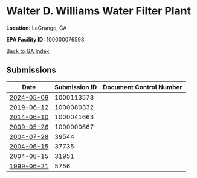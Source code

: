 # Walter D. Williams Water Filter Plant

**Location:** LaGrange, GA

**EPA Facility ID:** 100000076598

[Back to GA Index](../../index.md)

## Submissions

| Date | Submission ID | Document Control Number |
|------|--------------|-------------------------|
| [2024-05-09](submissions/1000113578.md) | 1000113578 |  |
| [2019-06-12](submissions/1000080332.md) | 1000080332 |  |
| [2014-06-10](submissions/1000041663.md) | 1000041663 |  |
| [2009-05-26](submissions/1000000667.md) | 1000000667 |  |
| [2004-07-28](submissions/39544.md) | 39544 |  |
| [2004-06-15](submissions/37735.md) | 37735 |  |
| [2004-06-15](submissions/31951.md) | 31951 |  |
| [1999-06-21](submissions/5756.md) | 5756 |  |
